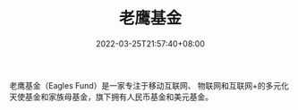 ﻿---
weight: 
title: "老鹰基金"
description: "老鹰基金（Eagles Fund）是一家专注于移动互联网、 物联网和互联网+的多元化天使基金和家族母基金，旗下拥有人民币基金和美元基金"
date: 2022-03-25T21:57:40+08:00
lastmod: 2022-03-25T16:45:40+08:00
draft: false
authors: ["Metabd"]
featuredImage: "laoyingjijin.jpg"
link: ""
tags: ["投资机构","老鹰基金"]
categories: ["navigation"]
navigation: ["投资机构"]
lightgallery: true
toc: true
pinned: false
recommend: false
recommend1: false
---
老鹰基金（Eagles Fund）是一家专注于移动互联网、 物联网和互联网+的多元化天使基金和家族母基金，旗下拥有人民币基金和美元基金。
